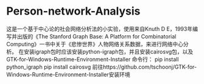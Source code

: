 # Person-network-Analysis
这是一个基于中心论的社会网络分析法的小实验，使用来自Knuth D E，1993年编写并出版的《The Stanford Graph Base: A Platform for Combinatorial Computing》一书中关于《悲惨世界》人物网络关系数据，来进行网络中心分析。
在安装igraph包时应该安装python-igraph包，并且安装cairosvg包，以及GTK-for-Windows-Runtime-Environment-Installer
命令行：
pip install python_igraph
pip install cairosvg
前往https://github.com/tschoonj/GTK-for-Windows-Runtime-Environment-Installer安装环境
